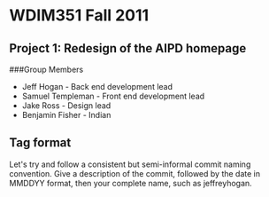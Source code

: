 # WDIM351 Fall 2011
## Project 1: Redesign of the AIPD homepage
###Group Members
+ Jeff Hogan - Back end development lead
+ Samuel Templeman - Front end development lead
+ Jake Ross - Design lead
+ Benjamin Fisher - Indian


## Tag format
Let's try and follow a consistent but semi-informal commit naming convention.
Give a description of the commit, followed by the date in MMDDYY format, then
your complete name, such as jeffreyhogan.
